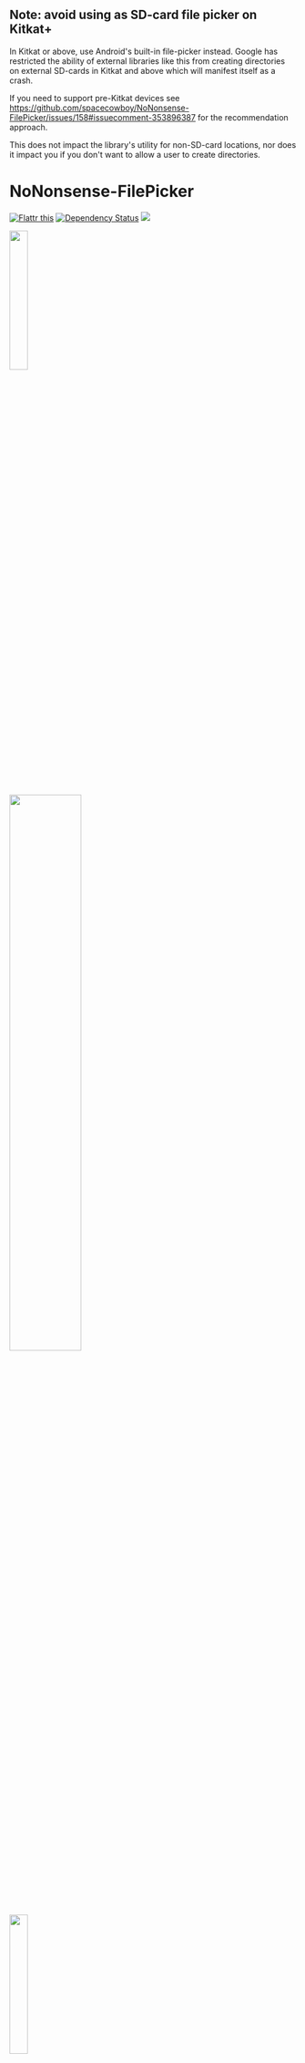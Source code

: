 ## Note: avoid using as SD-card file picker on Kitkat+

In Kitkat or above, use Android's built-in file-picker instead. Google has restricted the ability of external libraries like this from creating directories on external SD-cards in Kitkat and above which will manifest itself as a crash.

If you need to support pre-Kitkat devices see https://github.com/spacecowboy/NoNonsense-FilePicker/issues/158#issuecomment-353896387 for the recommendation approach.

This does not impact the library's utility for non-SD-card locations, nor does it impact you if you don't want to allow a user to create directories.

# NoNonsense-FilePicker

<p>
<a href="https://flattr.com/submit/auto?user_id=spacecowboy&url=https%3A%2F%2Fgithub.com%2Fspacecowboy%2FNoNonsense-FilePicker" target="_blank"><img src="http://api.flattr.com/button/flattr-badge-large.png" alt="Flattr this" title="Flattr this" border="0"></a>
<a href='https://dependencyci.com/github/spacecowboy/NoNonsense-FilePicker'><img src='https://dependencyci.com/github/spacecowboy/NoNonsense-FilePicker/badge' alt='Dependency Status'/></a>
<a href='https://bintray.com/spacecowboy/maven/com.nononsenseapps%3Afilepicker/_latestVersion'><img src='https://api.bintray.com/packages/spacecowboy/maven/com.nononsenseapps%3Afilepicker/images/download.svg'></a>
</p>

<p>
<img src="https://github.com/spacecowboy/NoNonsense-FilePicker/blob/master/screenshots/Nexus6-picker-dark.png?raw=true"
width="25%"/>

<img src="https://github.com/spacecowboy/NoNonsense-FilePicker/blob/master/screenshots/Nexus10-picker-dark.png?raw=true"
width="50%"/>
</p>

<p>
<img src="https://github.com/spacecowboy/NoNonsense-FilePicker/blob/master/screenshots/Nexus6-picker-light.png?raw=true"
width="25%"/>

<img src="https://github.com/spacecowboy/NoNonsense-FilePicker/blob/master/screenshots/Nexus10-picker-light.png?raw=true"
width="50%"/>
</p>

-   Extendable for sources other than SD-card (Dropbox, FTP, Drive, etc)
-   Can select multiple items
-   Select directories or files, or both
-   Create new directories in the picker
-   Material theme with AppCompat

## Yet another file picker library?

I needed a file picker that had two primary properties:

1.  Easy to extend: I needed a file picker that would work for normal
    files on the SD-card, and also for using the Dropbox API.
2.  Able to create a directory in the picker.

This project has both of those qualities. As a bonus, it also scales
nicely to work on any phone or tablet. The core is placed in abstract
classes, so it is fairly easy to extend the picker to create
your own.

The library includes an implementation that allows the user to pick
files from the SD-card. But the picker could easily be extended to get
its file listings from another source, such as Dropbox, FTP, SSH and
so on. The sample app includes implementations which browses your
Dropbox and a Linux mirror FTP-server.

By inheriting from an Activity, the picker is able to be rendered as
full screen on small screens and as a dialog on large screens. It does
this through the theme system, so it is very important for the
activity to use a correctly configured theme.

## How to include in your project (with Gradle)

Just add the dependency to your *build.gradle*:

```groovy
repositories {
    jcenter()
}

dependencies {
    compile 'com.nononsenseapps:filepicker:4.1.0'
}
```


## How to use the included SD-card picker:

### Include permission in your manifest

```xml
<uses-permission android:name="android.permission.WRITE_EXTERNAL_STORAGE" />
```

### Include a provider element

Due to changes in Android 6.0 Marshmallow, bare File URIs can no
longer be returned in a safe way. This change requires you to add an
entry to your manifest to use the included FilePickerFragment:

**NOTE: the authority of this provider is hard-coded in the bundled FilePickerFragment. If you have an existing content provider in your app with the same authority you will have a conflict. You'll either have to rename your existing authority or extend FilePickerFragment and override which authority is used.**

```xml
    <provider
        android:name="android.support.v4.content.FileProvider"
        android:authorities="${applicationId}.provider"
        android:exported="false"
        android:grantUriPermissions="true">
        <meta-data
            android:name="android.support.FILE_PROVIDER_PATHS"
            android:resource="@xml/nnf_provider_paths" />
    </provider>
```

### Include the file picker activity

The intent filter is optional depending on your use case. Note that
the theme set in the manifest is important.

```xml
    <activity
       android:name="com.nononsenseapps.filepicker.FilePickerActivity"
       android:label="@string/app_name"
       android:theme="@style/FilePickerTheme">
       <intent-filter>
          <action android:name="android.intent.action.GET_CONTENT" />
          <category android:name="android.intent.category.DEFAULT" />
       </intent-filter>
    </activity>
```

### Configure the theme

You must **set the theme** on the activity, but you can configure it to
match your existing application theme. You can also name it whatever
you like..

```xml
    <!-- You can also inherit from NNF_BaseTheme.Light -->
    <style name="FilePickerTheme" parent="NNF_BaseTheme">
        <!-- Set these to match your theme -->
        <item name="colorPrimary">@color/primary</item>
        <item name="colorPrimaryDark">@color/primary_dark</item>
        <item name="colorAccent">@color/accent</item>

        <!-- Setting a divider is entirely optional -->
        <item name="nnf_list_item_divider">?android:attr/listDivider</item>

        <!-- Need to set this also to style create folder dialog -->
        <item name="alertDialogTheme">@style/FilePickerAlertDialogTheme</item>

        <!-- If you want to set a specific toolbar theme, do it here -->
        <!-- <item name="nnf_toolbarTheme">@style/ThemeOverlay.AppCompat.Dark.ActionBar</item> -->
    </style>

    <style name="FilePickerAlertDialogTheme" parent="Theme.AppCompat.Dialog.Alert">
        <item name="colorPrimary">@color/primary</item>
        <item name="colorPrimaryDark">@color/primary_dark</item>
        <item name="colorAccent">@color/accent</item>
    </style>
```

### Starting the picker in your app

```java
    // This always works
    Intent i = new Intent(context, FilePickerActivity.class);
    // This works if you defined the intent filter
    // Intent i = new Intent(Intent.ACTION_GET_CONTENT);

    // Set these depending on your use case. These are the defaults.
    i.putExtra(FilePickerActivity.EXTRA_ALLOW_MULTIPLE, false);
    i.putExtra(FilePickerActivity.EXTRA_ALLOW_CREATE_DIR, false);
    i.putExtra(FilePickerActivity.EXTRA_MODE, FilePickerActivity.MODE_FILE);

    // Configure initial directory by specifying a String.
    // You could specify a String like "/storage/emulated/0/", but that can
    // dangerous. Always use Android's API calls to get paths to the SD-card or
    // internal memory.
    i.putExtra(FilePickerActivity.EXTRA_START_PATH, Environment.getExternalStorageDirectory().getPath());

    startActivityForResult(i, FILE_CODE);
```

### Handling the result

You can use the included utility method to parse the activity result:

```java
protected void onActivityResult(int requestCode, int resultCode, Intent intent) {
    if (requestCode == FILE_CODE && resultCode == Activity.RESULT_OK) {
        // Use the provided utility method to parse the result
        List<Uri> files = Utils.getSelectedFilesFromResult(intent);
        for (Uri uri: files) {
            File file = Utils.getFileForUri(uri);
            // Do something with the result...
        }
    }
}
```

## Want to customize further?

See some examples in the [Wiki](http://spacecowboy.github.io/NoNonsense-FilePicker/)

See the sample project for examples on dark and light themes, and
implementations using Dropbox and FTP.

## Not using Gradle yet?

Time to start! To convert your current Eclipse project, have a look at
my brief explanation:
<http://cowboyprogrammer.org/convert-to-android-studio-and-gradle-today/>

## Changelog

See [CHANGELOG](https://github.com/spacecowboy/NoNonsense-FilePicker/blob/master/CHANGELOG.md)
